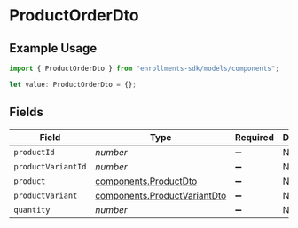 # ProductOrderDto

## Example Usage

```typescript
import { ProductOrderDto } from "enrollments-sdk/models/components";

let value: ProductOrderDto = {};
```

## Fields

| Field                                                                        | Type                                                                         | Required                                                                     | Description                                                                  |
| ---------------------------------------------------------------------------- | ---------------------------------------------------------------------------- | ---------------------------------------------------------------------------- | ---------------------------------------------------------------------------- |
| `productId`                                                                  | *number*                                                                     | :heavy_minus_sign:                                                           | N/A                                                                          |
| `productVariantId`                                                           | *number*                                                                     | :heavy_minus_sign:                                                           | N/A                                                                          |
| `product`                                                                    | [components.ProductDto](../../models/components/productdto.md)               | :heavy_minus_sign:                                                           | N/A                                                                          |
| `productVariant`                                                             | [components.ProductVariantDto](../../models/components/productvariantdto.md) | :heavy_minus_sign:                                                           | N/A                                                                          |
| `quantity`                                                                   | *number*                                                                     | :heavy_minus_sign:                                                           | N/A                                                                          |